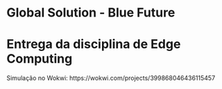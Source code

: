 # Global Solution - Blue Future
# Entrega da disciplina de Edge Computing

<p>Simulação no Wokwi: https://wokwi.com/projects/399868046436115457</p>
